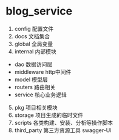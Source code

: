 # blog_service
1.  config 配置文件
2. docs 文档集合
3. global 全局变量
4. internal 内部模块
* dao 数据访问层
* middleware http中间件
* model 模型层
* routers 路由相关
* service 核心业务逻辑
5. pkg 项目相关模块
6. storage 项目生成的临时文件
7. scripts 各类构建、安装、分析等操作脚本
8. third_party 第三方资源工具 swagger-UI
